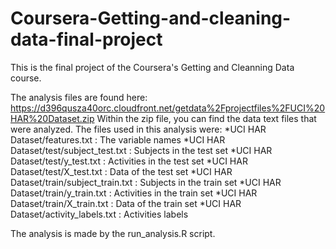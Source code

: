 # Coursera-Getting-and-cleaning-data-final-project

This is the final project of the Coursera's Getting and Cleanning Data course.

The analysis files are found here: https://d396qusza40orc.cloudfront.net/getdata%2Fprojectfiles%2FUCI%20HAR%20Dataset.zip
Within the zip file, you can find the data text files that were analyzed. 
The files used in this analysis were:
*UCI HAR Dataset/features.txt : The variable names
*UCI HAR Dataset/test/subject_test.txt : Subjects in the test set
*UCI HAR Dataset/test/y_test.txt : Activities in the test set
*UCI HAR Dataset/test/X_test.txt : Data of the test set
*UCI HAR Dataset/train/subject_train.txt : Subjects in the train set
*UCI HAR Dataset/train/y_train.txt : Activities in the train set
*UCI HAR Dataset/train/X_train.txt : Data of the train set
*UCI HAR Dataset/activity_labels.txt : Activities labels

The analysis is made by the run_analysis.R script.

